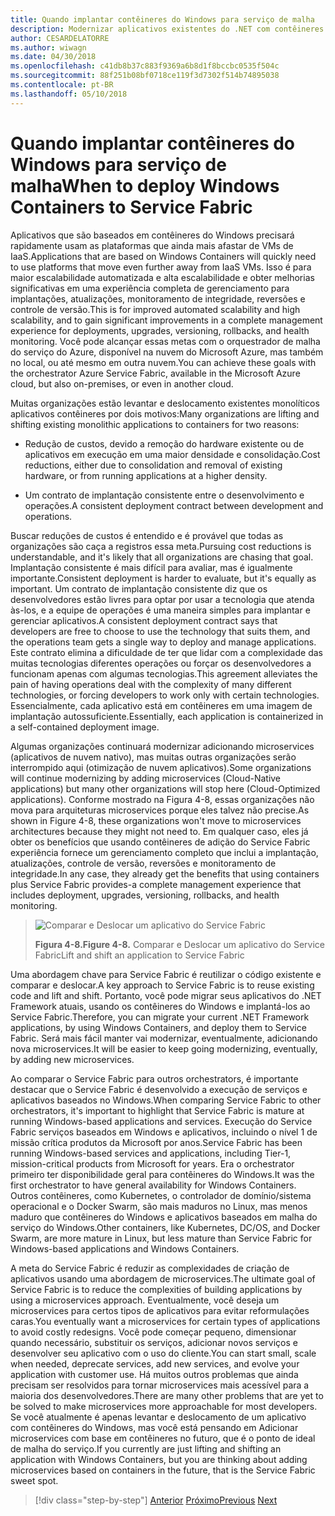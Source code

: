 ```yaml
---
title: Quando implantar contêineres do Windows para serviço de malha
description: Modernizar aplicativos existentes do .NET com contêineres do Windows e de nuvem do Azure | Quando implantar contêineres do Windows para serviço de malha
author: CESARDELATORRE
ms.author: wiwagn
ms.date: 04/30/2018
ms.openlocfilehash: c41db8b37c883f9369a6b8d1f8bccbc0535f504c
ms.sourcegitcommit: 88f251b08bf0718ce119f3d7302f514b74895038
ms.contentlocale: pt-BR
ms.lasthandoff: 05/10/2018
---
```

# <a name="when-to-deploy-windows-containers-to-service-fabric"></a><span data-ttu-id="4c510-103">Quando implantar contêineres do Windows para serviço de malha</span><span class="sxs-lookup"><span data-stu-id="4c510-103">When to deploy Windows Containers to Service Fabric</span></span>

<span data-ttu-id="4c510-104">Aplicativos que são baseados em contêineres do Windows precisará rapidamente usam as plataformas que ainda mais afastar de VMs de IaaS.</span><span class="sxs-lookup"><span data-stu-id="4c510-104">Applications that are based on Windows Containers will quickly need to use platforms that move even further away from IaaS VMs.</span></span> <span data-ttu-id="4c510-105">Isso é para maior escalabilidade automatizada e alta escalabilidade e obter melhorias significativas em uma experiência completa de gerenciamento para implantações, atualizações, monitoramento de integridade, reversões e controle de versão.</span><span class="sxs-lookup"><span data-stu-id="4c510-105">This is for improved automated scalability and high scalability, and to gain significant improvements in a complete management experience for deployments, upgrades, versioning, rollbacks, and health monitoring.</span></span> <span data-ttu-id="4c510-106">Você pode alcançar essas metas com o orquestrador de malha do serviço do Azure, disponível na nuvem do Microsoft Azure, mas também no local, ou até mesmo em outra nuvem.</span><span class="sxs-lookup"><span data-stu-id="4c510-106">You can achieve these goals with the orchestrator Azure Service Fabric, available in the Microsoft Azure cloud, but also on-premises, or even in another cloud.</span></span>

<span data-ttu-id="4c510-107">Muitas organizações estão levantar e deslocamento existentes monolíticos aplicativos contêineres por dois motivos:</span><span class="sxs-lookup"><span data-stu-id="4c510-107">Many organizations are lifting and shifting existing monolithic applications to containers for two reasons:</span></span>

-   <span data-ttu-id="4c510-108">Redução de custos, devido a remoção do hardware existente ou de aplicativos em execução em uma maior densidade e consolidação.</span><span class="sxs-lookup"><span data-stu-id="4c510-108">Cost reductions, either due to consolidation and removal of existing hardware, or from running applications at a higher density.</span></span>

-   <span data-ttu-id="4c510-109">Um contrato de implantação consistente entre o desenvolvimento e operações.</span><span class="sxs-lookup"><span data-stu-id="4c510-109">A consistent deployment contract between development and operations.</span></span>

<span data-ttu-id="4c510-110">Buscar reduções de custos é entendido e é provável que todas as organizações são caça a registros essa meta.</span><span class="sxs-lookup"><span data-stu-id="4c510-110">Pursuing cost reductions is understandable, and it's likely that all organizations are chasing that goal.</span></span> <span data-ttu-id="4c510-111">Implantação consistente é mais difícil para avaliar, mas é igualmente importante.</span><span class="sxs-lookup"><span data-stu-id="4c510-111">Consistent deployment is harder to evaluate, but it's equally as important.</span></span> <span data-ttu-id="4c510-112">Um contrato de implantação consistente diz que os desenvolvedores estão livres para optar por usar a tecnologia que atenda às-los, e a equipe de operações é uma maneira simples para implantar e gerenciar aplicativos.</span><span class="sxs-lookup"><span data-stu-id="4c510-112">A consistent deployment contract says that developers are free to choose to use the technology that suits them, and the operations team gets a single way to deploy and manage applications.</span></span> <span data-ttu-id="4c510-113">Este contrato elimina a dificuldade de ter que lidar com a complexidade das muitas tecnologias diferentes operações ou forçar os desenvolvedores a funcionam apenas com algumas tecnologias.</span><span class="sxs-lookup"><span data-stu-id="4c510-113">This agreement alleviates the pain of having operations deal with the complexity of many different technologies, or forcing developers to work only with certain technologies.</span></span> <span data-ttu-id="4c510-114">Essencialmente, cada aplicativo está em contêineres em uma imagem de implantação autossuficiente.</span><span class="sxs-lookup"><span data-stu-id="4c510-114">Essentially, each application is containerized in a self-contained deployment image.</span></span>

<span data-ttu-id="4c510-115">Algumas organizações continuará modernizar adicionando microservices (aplicativos de nuvem nativo), mas muitas outras organizações serão interrompido aqui (otimização de nuvem aplicativos).</span><span class="sxs-lookup"><span data-stu-id="4c510-115">Some organizations will continue modernizing by adding microservices (Cloud-Native applications) but many other organizations will stop here (Cloud-Optimized applications).</span></span> <span data-ttu-id="4c510-116">Conforme mostrado na Figura 4-8, essas organizações não mova para arquiteturas microservices porque eles talvez não precise.</span><span class="sxs-lookup"><span data-stu-id="4c510-116">As shown in Figure 4-8, these organizations won't move to microservices architectures because they might not need to.</span></span> <span data-ttu-id="4c510-117">Em qualquer caso, eles já obter os benefícios que usando contêineres de adição do Service Fabric experiência fornece um gerenciamento completo que inclui a implantação, atualizações, controle de versão, reversões e monitoramento de integridade.</span><span class="sxs-lookup"><span data-stu-id="4c510-117">In any case, they already get the benefits that using containers plus Service Fabric provides-a complete management experience that includes deployment, upgrades, versioning, rollbacks, and health monitoring.</span></span>

> ![Comparar e Deslocar um aplicativo do Service Fabric](./media/image8.png)
>
> <span data-ttu-id="4c510-119">**Figura 4-8.**</span><span class="sxs-lookup"><span data-stu-id="4c510-119">**Figure 4-8.**</span></span> <span data-ttu-id="4c510-120">Comparar e Deslocar um aplicativo do Service Fabric</span><span class="sxs-lookup"><span data-stu-id="4c510-120">Lift and shift an application to Service Fabric</span></span>

<span data-ttu-id="4c510-121">Uma abordagem chave para Service Fabric é reutilizar o código existente e comparar e deslocar.</span><span class="sxs-lookup"><span data-stu-id="4c510-121">A key approach to Service Fabric is to reuse existing code and lift and shift.</span></span> <span data-ttu-id="4c510-122">Portanto, você pode migrar seus aplicativos do .NET Framework atuais, usando os contêineres do Windows e implantá-los ao Service Fabric.</span><span class="sxs-lookup"><span data-stu-id="4c510-122">Therefore, you can migrate your current .NET Framework applications, by using Windows Containers, and deploy them to Service Fabric.</span></span> <span data-ttu-id="4c510-123">Será mais fácil manter vai modernizar, eventualmente, adicionando nova microservices.</span><span class="sxs-lookup"><span data-stu-id="4c510-123">It will be easier to keep going modernizing, eventually, by adding new microservices.</span></span>

<span data-ttu-id="4c510-124">Ao comparar o Service Fabric para outros orchestrators, é importante destacar que o Service Fabric é desenvolvido a execução de serviços e aplicativos baseados no Windows.</span><span class="sxs-lookup"><span data-stu-id="4c510-124">When comparing Service Fabric to other orchestrators, it's important to highlight that Service Fabric is mature at running Windows-based applications and services.</span></span> <span data-ttu-id="4c510-125">Execução do Service Fabric serviços baseados em Windows e aplicativos, incluindo o nível 1 de missão crítica produtos da Microsoft por anos.</span><span class="sxs-lookup"><span data-stu-id="4c510-125">Service Fabric has been running Windows-based services and applications, including Tier-1, mission-critical products from Microsoft for years.</span></span> <span data-ttu-id="4c510-126">Era o orchestrator primeiro ter disponibilidade geral para contêineres do Windows.</span><span class="sxs-lookup"><span data-stu-id="4c510-126">It was the first orchestrator to have general availability for Windows Containers.</span></span> <span data-ttu-id="4c510-127">Outros contêineres, como Kubernetes, o controlador de domínio/sistema operacional e o Docker Swarm, são mais maduros no Linux, mas menos maduro que contêineres do Windows e aplicativos baseados em malha do serviço do Windows.</span><span class="sxs-lookup"><span data-stu-id="4c510-127">Other containers, like Kubernetes, DC/OS, and Docker Swarm, are more mature in Linux, but less mature than Service Fabric for Windows-based applications and Windows Containers.</span></span>

<span data-ttu-id="4c510-128">A meta do Service Fabric é reduzir as complexidades de criação de aplicativos usando uma abordagem de microservices.</span><span class="sxs-lookup"><span data-stu-id="4c510-128">The ultimate goal of Service Fabric is to reduce the complexities of building applications by using a microservices approach.</span></span> <span data-ttu-id="4c510-129">Eventualmente, você deseja um microservices para certos tipos de aplicativos para evitar reformulações caras.</span><span class="sxs-lookup"><span data-stu-id="4c510-129">You eventually want a microservices for certain types of applications to avoid costly redesigns.</span></span> <span data-ttu-id="4c510-130">Você pode começar pequeno, dimensionar quando necessário, substituir os serviços, adicionar novos serviços e desenvolver seu aplicativo com o uso do cliente.</span><span class="sxs-lookup"><span data-stu-id="4c510-130">You can start small, scale when needed, deprecate services, add new services, and evolve your application with customer use.</span></span> <span data-ttu-id="4c510-131">Há muitos outros problemas que ainda precisam ser resolvidos para tornar microservices mais acessível para a maioria dos desenvolvedores.</span><span class="sxs-lookup"><span data-stu-id="4c510-131">There are many other problems that are yet to be solved to make microservices more approachable for most developers.</span></span> <span data-ttu-id="4c510-132">Se você atualmente é apenas levantar e deslocamento de um aplicativo com contêineres do Windows, mas você está pensando em Adicionar microservices com base em contêineres no futuro, que é o ponto de ideal de malha do serviço.</span><span class="sxs-lookup"><span data-stu-id="4c510-132">If you currently are just lifting and shifting an application with Windows Containers, but you are thinking about adding microservices based on containers in the future, that is the Service Fabric sweet spot.</span></span>

>[!div class="step-by-step"]
<span data-ttu-id="4c510-133">[Anterior](when-to-deploy-windows-containers-to-azure-vms-iaas-cloud.md)
[Próximo](when-to-deploy-windows-containers-to-azure-container-service-kubernetes.md)</span><span class="sxs-lookup"><span data-stu-id="4c510-133">[Previous](when-to-deploy-windows-containers-to-azure-vms-iaas-cloud.md)
[Next](when-to-deploy-windows-containers-to-azure-container-service-kubernetes.md)</span></span>
